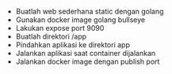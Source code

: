 - Buatlah web sederhana static dengan golang <br>
- Gunakan docker image golang bullseye <br>
- Lakukan expose port 9090 <br>
- Buatlah direktori /app <br>
- Pindahkan aplikasi ke direktori app <br>
- Jalankan aplikasi saat container dijalankan <br>
- Jalankan docker image dengan publish port 